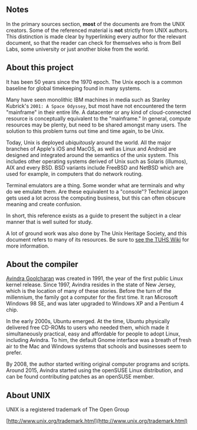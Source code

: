 ## Notes

In the primary sources section, **most** of the documents are from the UNIX creators. Some of the referenced material is **not**  strictly from UNIX authors. This distinction is made clear by hyperlinking every author for the relevant document, so that the reader can check for themselves who is from Bell Labs, some university or just another bloke from the world.

## About this project

It has been 50 years since the 1970 epoch. The Unix epoch is a common baseline for global timekeeping found in many systems.

Many have seen monolithic IBM machines in media such as Stanley Kubrick's `2001: A Space Odyssey`, but most have not encountered the term "mainframe" in their entire life. A datacenter or any kind of cloud-connected resource is conceptually equivalent to the "mainframe." In general, compute resources may be plenty, but need to be shared amongst many users. The solution to this problem turns out time and time again, to be Unix.

Today, Unix is deployed <em>ubiquitously</em> around the world. All the major branches of Apple's iOS and MacOS, as well as Linux and Android are designed and integrated around the semantics of the unix system. This includes other operating systems derived of Unix such as Solaris (illumos), AIX and every BSD. BSD variants include FreeBSD and NetBSD which are used for example, in computers that do network routing.

Terminal emulators are a thing. Some wonder what are terminals and why do we emulate them. Are these equivalent to a "console"? Technical jargon gets used a lot across the computing business, but this can often obscure meaning and create confusion.

<!--
Note: as the audience changes, variant terms may need further substitutions.

The style of this document should be as immutable as possible, and we can
update the briefing as needed to suit the audience.
-->

In short, this reference exists as a guide to present the subject in a clear manner that is well suited for study.

A lot of ground work was also done by The Unix Heritage Society, and this document refers to many of its resources. Be sure to [see the TUHS Wiki](https://wiki.tuhs.org/doku.php) for more information.


## About the compiler

[Avindra Goolcharan](https://dra.vin/#/about) was created in 1991, the year of the first public Linux kernel release. Since 1997, Avindra resides in the state of New Jersey, which is the location of many of these stories. Before the turn of the millennium, the family got a computer for the first time. It ran Microsoft Windows 98 SE, and was later upgraded to Windows XP and a Pentium 4 chip.

In the early 2000s, Ubuntu emerged. At the time, Ubuntu physically delivered free CD-ROMs to users who needed them, which made it simultaneously practical, easy and affordable for people to adopt Linux, including Avindra. To him, the default Gnome interface was a breath of fresh air to the Mac and Windows systems that schools and businesses seem to prefer.

By 2008, the author started writing original computer programs and scripts. Around 2015, Avindra started using the openSUSE Linux distribution, and can be found contributing patches as an openSUSE member.

## About UNIX

UNIX is a registered trademark of The Open Group

[http://www.unix.org/trademark.html](http://www.unix.org/trademark.html)
